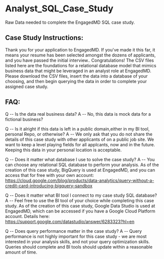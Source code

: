 # Analyst_SQL_Case_Study
Raw Data needed to complete the EngagedMD SQL case study.

## Case Study Instructions:
Thank you for your application to EngagedMD. If you've made it this far, it means your resume has been selected amongst the dozens of applicants, and you have passed the initial interview.. Congratulations! 
The CSV files listed here are the foundations for a relational database model that mimics business data that might be leveraged in an analyst role at EngagedMD. Please download the CSV files, insert the data into a database of your choosing, and then begin querying the data in order to complete your assigned case study.

## FAQ:

Q -- Is the data real business data?
A -- No, this data is mock data for a fictional business?

Q -- Is it alright if this data is left in a public domain,either in my BI tool, personal Repo, or otherwise?
A -- We only ask that you do not share the details of this case study with other applicants of on a public job site. We want to keep a level playing fields for all applcants, now and in the future. Keeping this data in your personal location is acceptable.

Q -- Does it matter what database I use to solve the case study?
A -- You can choose any relational SQL database to perform your analysis. As of the creation of this case study, BigQuery is used at EngagedMD, and you can access that for free with your own account: https://cloud.google.com/blog/products/data-analytics/query-without-a-credit-card-introducing-bigquery-sandbox

Q -- Does it matter what BI tool I connect to my case study SQL database?
A -- Feel free to use the BI tool of your choice while completing this case study. As of the creation of this case study, Google Data Studio is used at EngagedMD, which can be accessed if you have a Google Cloud Platform account. Details here: https://support.google.com/datastudio/answer/6283323?hl=en

Q -- Does query performance matter in the case study?
A -- Query performance is not highly important for this case study - we are most interested in your analysis skills, and not your query optimization skills. Queries should complete and BI tools should update within a reasonable amount of time.
